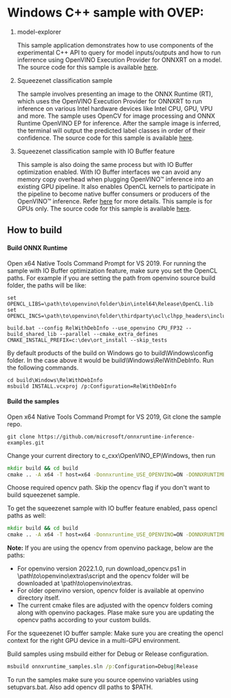 # Windows C++ sample with OVEP:

1. model-explorer

    This sample application demonstrates how to use components of the experimental C++ API to query for model inputs/outputs and how to run inferrence using OpenVINO Execution Provider for ONNXRT on a model. The source code for this sample is available [here](https://github.com/microsoft/onnxruntime-inference-examples/tree/main/c_cxx/OpenVINO_EP/Windows/model-explorer).

2. Squeezenet classification sample

    The sample involves presenting an image to the ONNX Runtime (RT), which uses the OpenVINO Execution Provider for ONNXRT to run inference on various Intel hardware devices like Intel CPU, GPU, VPU and more. The sample uses OpenCV for image processing and ONNX Runtime OpenVINO EP for inference. After the sample image is inferred, the terminal will output the predicted label classes in order of their confidence. The source code for this sample is available [here](https://github.com/microsoft/onnxruntime-inference-examples/tree/main/c_cxx/OpenVINO_EP/Windows/squeezenet_classification).

3. Squeezenet classification sample with IO Buffer feature

    This sample is also doing the same process but with IO Buffer optimization enabled. With IO Buffer interfaces we can avoid any memory copy overhead when plugging OpenVINO™ inference into an existing GPU pipeline. It also enables OpenCL kernels to participate in the pipeline to become native buffer consumers or producers of the OpenVINO™ inference. Refer [here](https://docs.openvino.ai/latest/openvino_docs_OV_UG_supported_plugins_GPU_RemoteTensor_API.html) for more details. This sample is for GPUs only. The source code for this sample is available [here](https://github.com/microsoft/onnxruntime-inference-examples/tree/main/c_cxx/OpenVINO_EP/Windows/squeezenet_classification_io_buffer).

## How to build

#### Build ONNX Runtime
Open x64 Native Tools Command Prompt for VS 2019.
For running the sample with IO Buffer optimization feature, make sure you set the OpenCL paths. For example if you are setting the path from openvino source build folder, the paths will be like:

```
set OPENCL_LIBS=\path\to\openvino\folder\bin\intel64\Release\OpenCL.lib
set OPENCL_INCS=\path\to\openvino\folder\thirdparty\ocl\clhpp_headers\include
```

```
build.bat --config RelWithDebInfo --use_openvino CPU_FP32 --build_shared_lib --parallel --cmake_extra_defines CMAKE_INSTALL_PREFIX=c:\dev\ort_install --skip_tests
```

By default products of the build on Windows go to build\Windows\config folder. In the case above it would be build\Windows\RelWithDebInfo.
Run the following commands.

```
cd build\Windows\RelWithDebInfo
msbuild INSTALL.vcxproj /p:Configuration=RelWithDebInfo
```

#### Build the samples

Open x64 Native Tools Command Prompt for VS 2019, Git clone the sample repo.
```
git clone https://github.com/microsoft/onnxruntime-inference-examples.git
```
Change your current directory to c_cxx\OpenVINO_EP\Windows, then run
```bat
mkdir build && cd build
cmake .. -A x64 -T host=x64 -Donnxruntime_USE_OPENVINO=ON -DONNXRUNTIME_ROOTDIR=c:\dev\ort_install -DOPENCV_ROOTDIR="path\to\opencv"
```
Choose required opencv path. Skip the opencv flag if you don't want to build squeezenet sample.

To get the squeezenet sample with IO buffer feature enabled, pass opencl paths as well:
```bat
mkdir build && cd build
cmake .. -A x64 -T host=x64 -Donnxruntime_USE_OPENVINO=ON -DONNXRUNTIME_ROOTDIR=c:\dev\ort_install -DOPENCV_ROOTDIR="path\to\opencv -DOPENCL_LIB=path\to\openvino\folder\bin\intel64\Release\ -DOPENCL_INCLUDE=path\to\openvino\folder\thirdparty\ocl\clhpp_headers\include"
```

**Note:**
If you are using the opencv from openvino package, below are the paths:
* For openvino version 2022.1.0, run download_opencv.ps1 in \path\to\openvino\extras\script and the opencv folder will be downloaded at \path\to\openvino\extras.
* For older openvino version, opencv folder is available at openvino directory itself.
* The current cmake files are adjusted with the opencv folders coming along with openvino packages. Plase make sure you are updating the opencv paths according to your custom builds.

For the squeezenet IO buffer sample:
Make sure you are creating the opencl context for the right GPU device in a multi-GPU environment.

Build samples using msbuild either for Debug or Release configuration.

```bat
msbuild onnxruntime_samples.sln /p:Configuration=Debug|Release
```

To run the samples make sure you source openvino variables using setupvars.bat. Also add opencv dll paths to $PATH.
